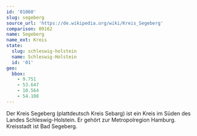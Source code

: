 ```yaml
---
id: '01060'
slug: segeberg
source_url: 'https://de.wikipedia.org/wiki/Kreis_Segeberg'
comparison: 09162
name: Segeberg
name_ext: Kreis
state:
  slug: schleswig-holstein
  name: Schleswig-Holstein
  id: '01'
geo:
  bbox:
    - 9.751
    - 53.647
    - 10.564
    - 54.108
---
```


Der Kreis Segeberg (plattdeutsch Kreis Sebarg) ist ein Kreis im Süden des Landes Schleswig-Holstein. Er gehört zur Metropolregion Hamburg. Kreisstadt ist Bad Segeberg.
